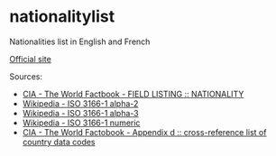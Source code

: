 # nationalitylist
Nationalities list in English and French

[Official site](https://www.nationalitylist.org)

Sources:

- [CIA - The World Factbook - FIELD LISTING :: NATIONALITY](https://www.cia.gov/library/publications/the-world-factbook/fields/2110.html)
- [Wikipedia - ISO 3166-1 alpha-2](https://en.wikipedia.org/wiki/ISO_3166-1_alpha-2)
- [Wikipedia - ISO 3166-1 alpha-3](https://en.wikipedia.org/wiki/ISO_3166-1_alpha-3)
- [Wikipedia - ISO 3166-1 numeric](https://en.wikipedia.org/wiki/ISO_3166-1_numeric)
- [CIA - The World Factobook - Appendix d :: cross-reference list of country data codes](https://www.cia.gov/library/publications/the-world-factbook/appendix/appendix-d.html)
